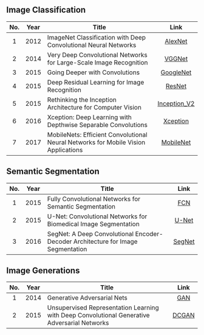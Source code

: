 ## Image Classification

No. | Year | Title | Link
:---: | :---: | --- | :---: 
1|2012|ImageNet Classification with Deep Convolutional Neural Networks|[AlexNet](http://papers.nips.cc/paper/4824-imagenet-classification-with-deep-convolutional-neural-networks.pdf)
2|2014|Very Deep Convolutional Networks for Large-Scale Image Recognition|[VGGNet](https://arxiv.org/pdf/1409.1556.pdf)
3|2015|Going Deeper with Convolutions|[GoogleNet](https://www.cv-foundation.org/openaccess/content_cvpr_2015/papers/Szegedy_Going_Deeper_With_2015_CVPR_paper.pdf)
4|2015|Deep Residual Learning for Image Recognition|[ResNet](https://arxiv.org/pdf/1512.03385.pdf)
5|2015|Rethinking the Inception Architecture for Computer Vision|[Inception_V2](https://arxiv.org/pdf/1512.00567.pdf)
6|2016|Xception: Deep Learning with Depthwise Separable Convolutions|[Xception](https://arxiv.org/pdf/1610.02357.pdf)
7|2017|MobileNets: Efficient Convolutional Neural Networks for Mobile Vision Applications|[MobileNet](https://arxiv.org/pdf/1704.04861.pdf)

## Semantic Segmentation
No. | Year | Title | Link
:---: | :---: | --- | :---: 
1|2015|Fully Convolutional Networks for Semantic Segmentation|[FCN](https://people.eecs.berkeley.edu/~jonlong/long_shelhamer_fcn)
2|2015|U-Net: Convolutional Networks for Biomedical Image Segmentation|[U-Net](https://arxiv.org/pdf/1505.04597.pdf)
3|2016|SegNet: A Deep Convolutional Encoder-Decoder Architecture for Image Segmentation|[SegNet](https://arxiv.org/pdf/1511.00561.pdf])

## Image Generations
No. | Year | Title | Link
:---: | :---: | --- | :---:
1|2014|Generative Adversarial Nets|[GAN](https://arxiv.org/pdf/1406.2661.pdf)
2|2015|Unsupervised Representation Learning with Deep Convolutional Generative Adversarial Networks|[DCGAN](https://arxiv.org/pdf/1511.06434.pdf)
